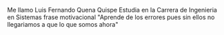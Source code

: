 Me llamo Luis Fernando Quena Quispe
Estudia en la Carrera de Ingenieria en Sistemas
frase motivacional "Aprende de los errores pues sin ellos no llegariamos a que lo que somos ahora"
